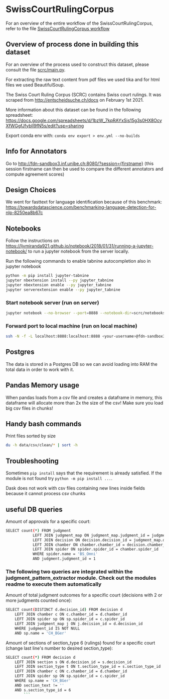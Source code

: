 # SwissCourtRulingCorpus

For an overview of the entire workflow of the SwissCourtRulingCorpus, refer to the file 
[SwissCourtRulingCorpus workflow](workflow.md)


## Overview of process done in building this dataset

For an overview of the process used to construct this dataset, please consult the file [scrc/main.py](scrc/main.py).

For extracting the raw text content from pdf files we used tika and for html files we used BeautifulSoup.

The Swiss Court Ruling Corpus (SCRC) contains Swiss court rulings. It was scraped from http://entscheidsuche.ch/docs on
February 1st 2021.

More information about this dataset can be found in the following
spreadsheet: https://docs.google.com/spreadsheets/d/1bzW_7kpRAYxSis15g3s0HX8OcyXfWGgfJfybII9fN5s/edit?usp=sharing

Export conda env with:
```conda env export > env.yml --no-builds```

## Info for Annotators

Go to http://fdn-sandbox3.inf.unibe.ch:8080/?session={firstname}
(this session firstname can then be used to compare the different annotators and compute agreement scores)

## Design Choices

We went for fasttext for language identification because of this
benchmark: https://towardsdatascience.com/benchmarking-language-detection-for-nlp-8250ea8b67c

## Notebooks

Follow the instructions on https://ljvmiranda921.github.io/notebook/2018/01/31/running-a-jupyter-notebook/ to run a
jupyter notebook from the server locally.

Run the following commands to enable tabnine autocompletion also in jupyter notebook

```bash
python -m pip install jupyter-tabnine
jupyter nbextension install --py jupyter_tabnine
jupyter nbextension enable --py jupyter_tabnine
jupyter serverextension enable --py jupyter_tabnine
```

### Start notebook server (run on server)

```bash
jupyter notebook --no-browser --port=8888 --notebook-dir=scrc/notebooks
```

### Forward port to local machine (run on local machine)

```bash
ssh -N -f -L localhost:8888:localhost:8888 <your-username>@fdn-sandbox3.inf.unibe.ch
```

## Postgres

The data is stored in a Postgres DB so we can avoid loading into RAM the total data in order to work with it.

## Pandas Memory usage

When pandas loads from a csv file and creates a dataframe in memory, this dataframe will allocate more than 2x the size
of the csv! Make sure you load big csv files in chunks!

## Handy bash commands

Print files sorted by size

```bash
du -h data/csv/clean/* | sort -h
```

## Troubleshooting

Sometimes ``pip install`` says that the requirement is already satisfied. If the module is not found
try ``python -m pip install ...``.

Dask does not work with csv files containing new lines inside fields because it cannot process csv chunks

## useful DB queries

Amount of approvals for a specific court:
```bash
SELECT count(*) FROM judgment
            LEFT JOIN judgment_map ON judgment_map.judgment_id = judgment.judgment_id
            LEFT JOIN decision ON decision.decision_id = judgment_map.decision_id
            LEFT JOIN chamber ON chamber.chamber_id = decision.chamber_id
            LEFT JOIN spider ON spider.spider_id = chamber.spider_id
            WHERE spider.name = 'BS_Omni'
            AND judgment.judgment_id = 1
```
### The following two queries are integrated within the judgment_pattern_extractor module. Check out the modules readme to execute them automatically


Amount of total judgment outcomes for a specific court (decisions with 2 or more judgments counted once):
```bash
SELECT count(DISTINCT d.decision_id) FROM decision d 
    LEFT JOIN chamber c ON c.chamber_id = d.chamber_id 
    LEFT JOIN spider sp ON sp.spider_id = c.spider_id 
    LEFT JOIN judgment_map j ON j.decision_id = d.decision_id 
    WHERE judgment_id IS NOT NULL 
    AND sp.name = 'CH_BGer' 
```

Amount of sections of section_type 6 (rulings) found for a specific court (change last line's number to desired section_type):
```bash
SELECT count(*) FROM decision d
    LEFT JOIN section s ON d.decision_id = s.decision_id
    LEFT JOIN section_type t ON t.section_type_id = s.section_type_id
    LEFT JOIN chamber c ON c.chamber_id = d.chamber_id
    LEFT JOIN spider sp ON sp.spider_id = c.spider_id
    WHERE sp.name = 'CH_BGer'
    AND section_text != ''
    AND s.section_type_id = 6
        ```
